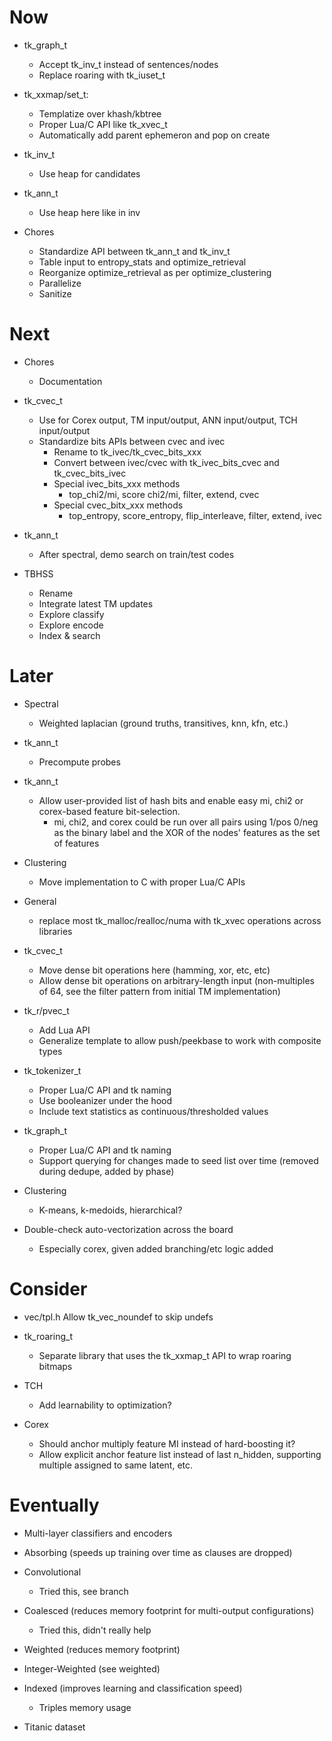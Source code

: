 # Now

- tk_graph_t
    - Accept tk_inv_t instead of sentences/nodes
    - Replace roaring with tk_iuset_t

- tk_xxmap/set_t:
    - Templatize over khash/kbtree
    - Proper Lua/C API like tk_xvec_t
    - Automatically add parent ephemeron and pop on create

- tk_inv_t
    - Use heap for candidates

- tk_ann_t
    - Use heap here like in inv

- Chores
    - Standardize API between tk_ann_t and tk_inv_t
    - Table input to entropy_stats and optimize_retrieval
    - Reorganize optimize_retrieval as per optimize_clustering
    - Parallelize
    - Sanitize

# Next

- Chores
    - Documentation

- tk_cvec_t
    - Use for Corex output, TM input/output, ANN input/output, TCH input/output
    - Standardize bits APIs between cvec and ivec
        - Rename to tk_ivec/tk_cvec_bits_xxx
        - Convert between ivec/cvec with tk_ivec_bits_cvec and tk_cvec_bits_ivec
        - Special ivec_bits_xxx methods
            - top_chi2/mi, score chi2/mi, filter, extend, cvec
        - Special cvec_bitx_xxx methods
            - top_entropy, score_entropy, flip_interleave, filter, extend, ivec

- tk_ann_t
    - After spectral, demo search on train/test codes

- TBHSS
    - Rename
    - Integrate latest TM updates
    - Explore classify
    - Explore encode
    - Index & search

# Later

- Spectral
    - Weighted laplacian (ground truths, transitives, knn, kfn, etc.)

- tk_ann_t
    - Precompute probes

- tk_ann_t
    - Allow user-provided list of hash bits and enable easy mi, chi2 or
      corex-based feature bit-selection.
      - mi, chi2, and corex could be run over all pairs using 1/pos 0/neg as the
        binary label and the XOR of the nodes' features as the set of features

- Clustering
    - Move implementation to C with proper Lua/C APIs

- General
    - replace most tk_malloc/realloc/numa with tk_xvec operations across
      libraries

- tk_cvec_t
    - Move dense bit operations here (hamming, xor, etc, etc)
    - Allow dense bit operations on arbitrary-length input (non-multiples of 64,
      see the filter pattern from initial TM implementation)

- tk_r/pvec_t
    - Add Lua API
    - Generalize template to allow push/peekbase to work with composite types

- tk_tokenizer_t
    - Proper Lua/C API and tk naming
    - Use booleanizer under the hood
    - Include text statistics as continuous/thresholded values

- tk_graph_t
    - Proper Lua/C API and tk naming
    - Support querying for changes made to seed list over time (removed during
      dedupe, added by phase)

- Clustering
    - K-means, k-medoids, hierarchical?

- Double-check auto-vectorization across the board
    - Especially corex, given added branching/etc logic added

# Consider

- vec/tpl.h
      Allow tk_vec_noundef to skip undefs

- tk_roaring_t
    - Separate library that uses the tk_xxmap_t API to wrap roaring bitmaps

- TCH
    - Add learnability to optimization?

- Corex
    - Should anchor multiply feature MI instead of hard-boosting it?
    - Allow explicit anchor feature list instead of last n_hidden, supporting
      multiple assigned to same latent, etc.

# Eventually

- Multi-layer classifiers and encoders

- Absorbing (speeds up training over time as clauses are dropped)

- Convolutional
    - Tried this, see branch

- Coalesced (reduces memory footprint for multi-output configurations)
    - Tried this, didn't really help

- Weighted (reduces memory footprint)
- Integer-Weighted (see weighted)

- Indexed (improves learning and classification speed)
    - Triples memory usage

- Titanic dataset
